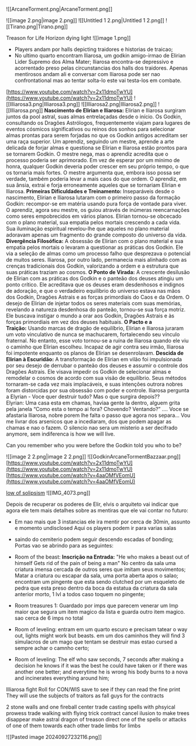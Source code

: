 ![[ArcaneTorment.png|ArcaneTorment.png]]
  
![[image 2.png|image 2.png]]
![[Untitled 1 2.png|Untitled 1 2.png]]
![[Tirano.png|Tirano.png]]
  
Treason for Life
Horizon dying light
![[image 1.png]]
- Players andam por halls depicting traidores e historias de traicao;
- No ultimo quarto encontram Iliarosa, um godkin amigo-irmao de Elirian Lider Supremo dos Alma Mater; Iliarosa encontra-se depressivo e acorrentado preso pelas circunstancias dos halls dos traidores. Apenas mentirosos andam ali e conversar com Iliarosa pode ser nao confrontational mas ao tentar solta-lo este vai testa-los em combate.
  
[https://www.youtube.com/watch?v=2x11dmoTwYU](https://www.youtube.com/watch?v=2x11dmoTwYU)
![[Illiarosa3.png|Illiarosa3.png]]
![[Illiarosa2.png|Illiarosa2.png]]
![[Illiarosa.png]]
**Nascimento de Elirian e Iliarosa:** Elirian e Iliarosa surgiram juntos da pool astral, suas almas entrelaçadas desde o início. Os Godkin, consultando os Dragões Astrólogos, frequentemente viajam para lugares de eventos cósmicos significativos ou reinos dos sonhos para selecionar almas prontas para serem forjadas no que os Godkin antigos acreditam ser uma raça superior. Um aprendiz, seguindo um mestre, aprende a arte delicada de forjar almas e questiona se Elirian e Iliarosa estão prontos para se tornarem Godkin. O mestre nega, mas o aprendiz acredita que o processo poderia ser aprimorado. Em vez de esperar por um mínimo de honra, qualquer Godkin deveria poder crescer em seu próprio tempo, o que os tornaria mais fortes. O mestre argumenta que, embora isso possa ser verdade, também poderia levar a mais caos do que ordem. O aprendiz, em sua ânsia, extrai e forja erroneamente aqueles que se tornariam Elirian e Iliarosa.
**Primeiras Dificuldades e Treinamento:** Inseparáveis desde o nascimento, Elirian e Iliarosa lutaram com o primeiro passo da formação Godkin: recompor-se em matéria usando pura força de vontade para viver. O aprendiz, agora seu mestre, os guiou através de inúmeras reencarnações como seres empobrecidos em vários planos. Elirian tornou-se obcecado com o plano material, sua empatia pelos mortais crescendo a cada vida. Sua iluminação espiritual revelou-lhe que aqueles no plano material adoravam apenas um fragmento do grande composto do universo da vida.
**Divergência Filosófica:** A obsessão de Elirian com o plano material e sua empatia pelos mortais o levaram a questionar as práticas dos Godkin. Ele via a seleção de almas como um processo falho que desprezava o potencial de muitos seres. Iliarosa, por outro lado, permanecia mais alinhado com as crenças tradicionais dos Godkin, valorizando a ordem e a estrutura que suas práticas traziam ao cosmos.
**O Ponto de Virada:** A crescente desilusão de Elirian com as práticas dos Godkin e o panteão dos deuses atingiu um ponto crítico. Ele acreditava que os deuses eram desdenhosos e indignos de adoração, e que o verdadeiro equilíbrio do universo estava nas mãos dos Godkin, Dragões Astrais e as forças primordiais do Caos e da Ordem. O desejo de Elirian de injetar todos os seres materiais com suas memórias, revelando a natureza desdenhosa do panteão, tornou-se sua força motriz. Ele buscava instigar o mundo a orar aos Godkin, Dragões Astrais e às forças primordiais em vez dos deuses habituais.
**O Pacto e a Traição:** Usando marcas de dragão de equilíbrio, Elirian e Iliarosa juraram um voto vinculativo de nunca se machucarem, fortalecendo seu vínculo fraternal. No entanto, esse voto tornou-se a ruína de Iliarosa quando ele viu o caminho que Elirian escolheu. Incapaz de agir contra seu irmão, Iliarosa foi impotente enquanto os planos de Elirian se desenrolavam.
**Descida de Elirian à Escuridão:** A transformação de Elirian em vilão foi impulsionada por seu desejo de derrubar o panteão dos deuses e assumir o controle dos Dragões Astrais. Ele visava impedir os Godkin de selecionar almas e remodelar o cosmos de acordo com sua visão de equilíbrio. Seus métodos tornaram-se cada vez mais implacáveis, e suas intenções outrora nobres foram distorcidas por sua obsessão com poder e controle.
Iliarosa pergunta a Elyrian - Voce quer destruir tudo? Mas o que surgira depois??  
Elyrian: Uma casa esta em chamas, haviaa gente la dentro, alguem grita pela janela “Como esta o tempo ai fora? Chovendo? Ventando?” …. Voce se afastaria Iliarosa, nobre porem lhe falta o passo que agora nos separa… Vou me livrar dos arsenicos que a incediaram, dos que podem apagar as chamas e nao o fazem. O silencio nao sera um misterio a ser decifrado anymore, sem indiferenca is how we will live.  
  
Can you remember who you were before the Godkin told you who to be?
  
![[image 2 2.png|image 2 2.png]]
![[GodkinArcaneTormentBazzaar.png]]
[https://www.youtube.com/watch?v=2x11dmoTwYU](https://www.youtube.com/watch?v=2x11dmoTwYU)
[https://www.youtube.com/watch?v=4aaOMfVEomU](https://www.youtube.com/watch?v=4aaOMfVEomU)
  
[low of solipsism](https://www.youtube.com/watch?v=81D8CCguW4g)
![[IMG_4073.png]]
  
Depois de recuperar os poderes de Elir, elvis o arquiteto vai indicar que agora ele tem mais detalhes sobre as mentiras que ele vai contar no futuro:
- Em nao mais que 3 instancias ele ira mentir por cerca de 30min, assunto e momento undisclosed
Aqui os players podem ir para varias salas
- saindo do cemiterio podem seguir descendo escadas of bonding;
Portas vao se abrindo para as seguintes:
- Room of the beast:
**Inscrição na Entrada:**
"He who makes a beast out of himself
Gets rid of the pain of being a man"
No centro da sala uma criatura imensa cercada de outros seres que imitam seus movimentos; Matar a criatura ou escapar da sala, uma porta aberta apos o salao; encontram um pingente que esta sendo clutched por um esqueleto de pedra que esta preso dentro da boca da estatua da criatura da sala anterior morto, 1 lvl a todos caso toquem no pingente;
  
- Room treasures 1: Guardado por imps que parecem venerar um Imp maior que segura um item magico da lista e guarda outro item magico. sao cerca de 6 imps no total
- Room of leveling: entram em um quarto escuro e precisam tatear o way out, lights might work but beasts. em um dos caminhos they will find 3 simulacros de um mago que tentam se destruir mas estao cursed a sempre achar o camnho certo;
- Room of leveling: The elf who saw seconds, 7 seconds after making a decision he knows if it was the best he could have taken or if there was another one better; and everytime he is wrong his body burns to a nova and incinerates everything around him;
  
Illiarosa fight
Roll for CON/WIS save to see if they can read the fine print
They will use the subjects of traitors as fall guys for the contracts
  
2 stone walls and one fireball center
trade casting spells with phsyical prowess
trade walking with flying trick contract
cancel ilusion to make trees disappear
make astral dragon of treason direct one of the spells or attacks of one of them towards each other
trade limbs for limbs

![[Pasted image 20240927232116.png]]